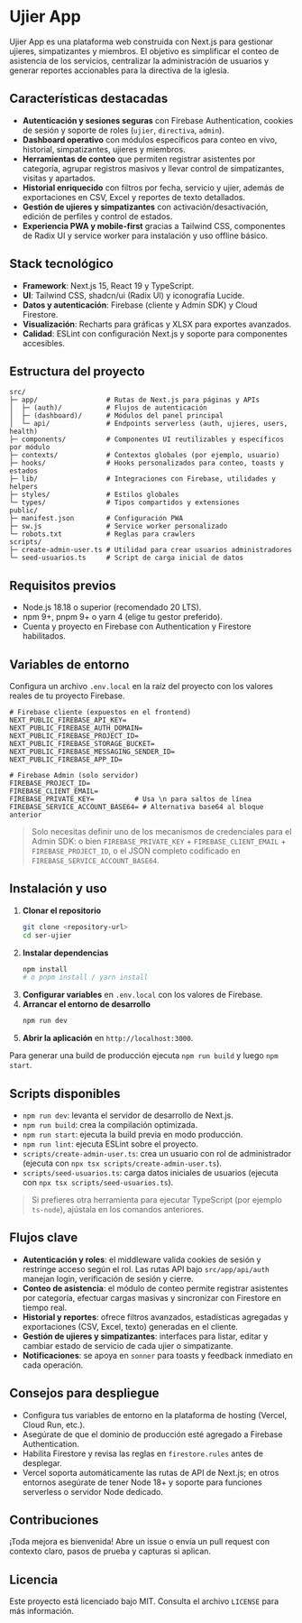 # Ujier App

Ujier App es una plataforma web construida con Next.js para gestionar ujieres, simpatizantes y miembros. El objetivo es simplificar el conteo de asistencia de los servicios, centralizar la administración de usuarios y generar reportes accionables para la directiva de la iglesia.

## Características destacadas

- **Autenticación y sesiones seguras** con Firebase Authentication, cookies de sesión y soporte de roles (`ujier`, `directiva`, `admin`).
- **Dashboard operativo** con módulos específicos para conteo en vivo, historial, simpatizantes, ujieres y miembros.
- **Herramientas de conteo** que permiten registrar asistentes por categoría, agrupar registros masivos y llevar control de simpatizantes, visitas y apartados.
- **Historial enriquecido** con filtros por fecha, servicio y ujier, además de exportaciones en CSV, Excel y reportes de texto detallados.
- **Gestión de ujieres y simpatizantes** con activación/desactivación, edición de perfiles y control de estados.
- **Experiencia PWA y mobile-first** gracias a Tailwind CSS, componentes de Radix UI y service worker para instalación y uso offline básico.

## Stack tecnológico

- **Framework**: Next.js 15, React 19 y TypeScript.
- **UI**: Tailwind CSS, shadcn/ui (Radix UI) y iconografía Lucide.
- **Datos y autenticación**: Firebase (cliente y Admin SDK) y Cloud Firestore.
- **Visualización**: Recharts para gráficas y XLSX para exportes avanzados.
- **Calidad**: ESLint con configuración Next.js y soporte para componentes accesibles.

## Estructura del proyecto

```
src/
├─ app/                 # Rutas de Next.js para páginas y APIs
│  ├─ (auth)/           # Flujos de autenticación
│  ├─ (dashboard)/      # Módulos del panel principal
│  └─ api/              # Endpoints serverless (auth, ujieres, users, health)
├─ components/          # Componentes UI reutilizables y específicos por módulo
├─ contexts/            # Contextos globales (por ejemplo, usuario)
├─ hooks/               # Hooks personalizados para conteo, toasts y estados
├─ lib/                 # Integraciones con Firebase, utilidades y helpers
├─ styles/              # Estilos globales
└─ types/               # Tipos compartidos y extensiones
public/
├─ manifest.json        # Configuración PWA
├─ sw.js                # Service worker personalizado
└─ robots.txt           # Reglas para crawlers
scripts/
├─ create-admin-user.ts # Utilidad para crear usuarios administradores
└─ seed-usuarios.ts     # Script de carga inicial de datos
```

## Requisitos previos

- Node.js 18.18 o superior (recomendado 20 LTS).
- npm 9+, pnpm 9+ o yarn 4 (elige tu gestor preferido).
- Cuenta y proyecto en Firebase con Authentication y Firestore habilitados.

## Variables de entorno

Configura un archivo `.env.local` en la raíz del proyecto con los valores reales de tu proyecto Firebase.

```
# Firebase cliente (expuestos en el frontend)
NEXT_PUBLIC_FIREBASE_API_KEY=
NEXT_PUBLIC_FIREBASE_AUTH_DOMAIN=
NEXT_PUBLIC_FIREBASE_PROJECT_ID=
NEXT_PUBLIC_FIREBASE_STORAGE_BUCKET=
NEXT_PUBLIC_FIREBASE_MESSAGING_SENDER_ID=
NEXT_PUBLIC_FIREBASE_APP_ID=

# Firebase Admin (solo servidor)
FIREBASE_PROJECT_ID=
FIREBASE_CLIENT_EMAIL=
FIREBASE_PRIVATE_KEY=          # Usa \n para saltos de línea
FIREBASE_SERVICE_ACCOUNT_BASE64= # Alternativa base64 al bloque anterior
```

> Solo necesitas definir uno de los mecanismos de credenciales para el Admin SDK: o bien `FIREBASE_PRIVATE_KEY` + `FIREBASE_CLIENT_EMAIL` + `FIREBASE_PROJECT_ID`, o el JSON completo codificado en `FIREBASE_SERVICE_ACCOUNT_BASE64`.

## Instalación y uso

1. **Clonar el repositorio**
   ```bash
   git clone <repository-url>
   cd ser-ujier
   ```
2. **Instalar dependencias**
   ```bash
   npm install
   # o pnpm install / yarn install
   ```
3. **Configurar variables** en `.env.local` con los valores de Firebase.
4. **Arrancar el entorno de desarrollo**
   ```bash
   npm run dev
   ```
5. **Abrir la aplicación** en `http://localhost:3000`.

Para generar una build de producción ejecuta `npm run build` y luego `npm start`.

## Scripts disponibles

- `npm run dev`: levanta el servidor de desarrollo de Next.js.
- `npm run build`: crea la compilación optimizada.
- `npm run start`: ejecuta la build previa en modo producción.
- `npm run lint`: ejecuta ESLint sobre el proyecto.
- `scripts/create-admin-user.ts`: crea un usuario con rol de administrador (ejecuta con `npx tsx scripts/create-admin-user.ts`).
- `scripts/seed-usuarios.ts`: carga datos iniciales de usuarios (ejecuta con `npx tsx scripts/seed-usuarios.ts`).

> Si prefieres otra herramienta para ejecutar TypeScript (por ejemplo `ts-node`), ajústala en los comandos anteriores.

## Flujos clave

- **Autenticación y roles**: el middleware valida cookies de sesión y restringe acceso según el rol. Las rutas API bajo `src/app/api/auth` manejan login, verificación de sesión y cierre.
- **Conteo de asistencia**: el módulo de conteo permite registrar asistentes por categoría, efectuar cargas masivas y sincronizar con Firestore en tiempo real.
- **Historial y reportes**: ofrece filtros avanzados, estadísticas agregadas y exportaciones (CSV, Excel, texto) generadas en el cliente.
- **Gestión de ujieres y simpatizantes**: interfaces para listar, editar y cambiar estado de servicio de cada ujier o simpatizante.
- **Notificaciones**: se apoya en `sonner` para toasts y feedback inmediato en cada operación.

## Consejos para despliegue

- Configura tus variables de entorno en la plataforma de hosting (Vercel, Cloud Run, etc.).
- Asegúrate de que el dominio de producción esté agregado a Firebase Authentication.
- Habilita Firestore y revisa las reglas en `firestore.rules` antes de desplegar.
- Vercel soporta automáticamente las rutas de API de Next.js; en otros entornos asegúrate de tener Node 18+ y soporte para funciones serverless o servidor Node dedicado.

## Contribuciones

¡Toda mejora es bienvenida! Abre un issue o envía un pull request con contexto claro, pasos de prueba y capturas si aplican.

## Licencia

Este proyecto está licenciado bajo MIT. Consulta el archivo `LICENSE` para más información.
